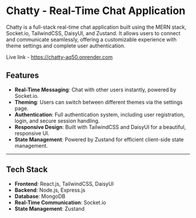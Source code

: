 # Chatty - Real-Time Chat Application

Chatty is a full-stack real-time chat application built using the MERN stack, Socket.io, TailwindCSS, DaisyUI, and Zustand.
It allows users to connect and communicate seamlessly, offering a customizable experience with theme settings and complete user authentication.


Live link - https://chatty-aq50.onrender.com


## Features

- **Real-Time Messaging**: Chat with other users instantly, powered by Socket.io.
- **Theming**: Users can switch between different themes via the settings page.
- **Authentication**: Full authentication system, including user registration, login, and secure session handling.
- **Responsive Design**: Built with TailwindCSS and DaisyUI for a beautiful, responsive UI.
- **State Management**: Powered by Zustand for efficient client-side state management.

---

## Tech Stack

- **Frontend**: React.js, TailwindCSS, DaisyUI
- **Backend**: Node.js, Express.js
- **Database**: MongoDB
- **Real-Time Communication**: Socket.io
- **State Management**: Zustand
